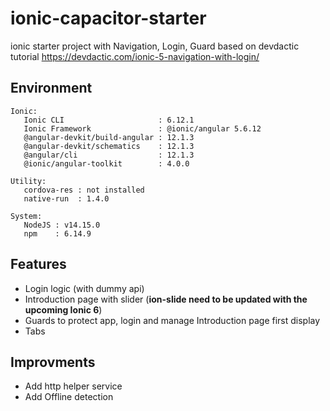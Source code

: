 # ionic-capacitor-starter

ionic starter project with Navigation, Login, Guard based on devdactic tutorial https://devdactic.com/ionic-5-navigation-with-login/

## Environment

````
Ionic:
   Ionic CLI                     : 6.12.1
   Ionic Framework               : @ionic/angular 5.6.12
   @angular-devkit/build-angular : 12.1.3
   @angular-devkit/schematics    : 12.1.3
   @angular/cli                  : 12.1.3
   @ionic/angular-toolkit        : 4.0.0

Utility:
   cordova-res : not installed
   native-run  : 1.4.0

System:
   NodeJS : v14.15.0
   npm    : 6.14.9
````

## Features

* Login logic (with dummy api)
* Introduction page with slider (**ion-slide need to be updated with the upcoming Ionic 6**)
* Guards to protect app, login and manage Introduction page first display
* Tabs

## Improvments

* Add http helper service
* Add Offline detection
